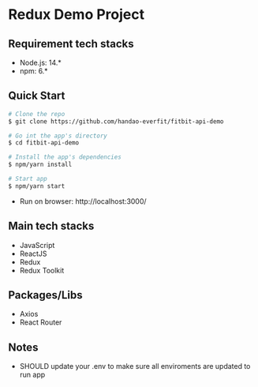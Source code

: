# Redux Demo Project

## Requirement tech stacks

- Node.js: 14.*
- npm: 6.*

## Quick Start

```sh
# Clone the repo
$ git clone https://github.com/handao-everfit/fitbit-api-demo

# Go int the app's directory
$ cd fitbit-api-demo

# Install the app's dependencies
$ npm/yarn install

# Start app
$ npm/yarn start

```
- Run on browser: http://localhost:3000/


## Main tech stacks
- JavaScript
- ReactJS
- Redux
- Redux Toolkit

## Packages/Libs
- Axios
- React Router

## Notes
- SHOULD update your .env to make sure all enviroments are updated to run app
